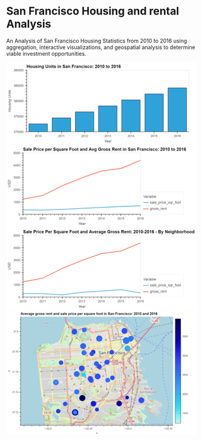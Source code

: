 # San Francisco Housing and rental Analysis

An Analysis of San Francisco Housing Statistics from 2010 to 2016 using aggregation, interactive visualizations, and geospatial analysis to determine viable investment opportunities.


![image](bokeh_plot(4).png)
![image](bokeh_plot(3).png)
![image](bokeh_plot(2).png)
![image](bokeh_plot.png)

